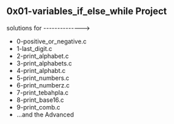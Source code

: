 0x01-variables_if_else_while Project
-------------------------------------
solutions for  -------------->
 - 0-positive_or_negative.c
 - 1-last_digit.c
 - 2-print_alphabet.c
 - 3-print_alphabets.c
 - 4-print_alphabt.c
 - 5-print_numbers.c
 - 6-print_numberz.c
 - 7-print_tebahpla.c
 - 8-print_base16.c
 - 9-print_comb.c
 - ...and the Advanced
